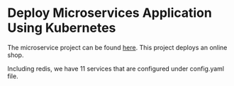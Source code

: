 # Deploy Microservices Application Using Kubernetes

The microservice project can be found [here](https://github.com/nanuchi/microservices-demo). This project deploys an online shop.

Including redis, we have 11 services that are configured under config.yaml file.